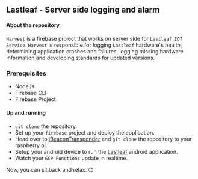 ## Lastleaf - Server side logging and alarm

#### About the repository
`Harvest` is a firebase project that works on server side for `Lastleaf IOT Service`. `Harvest` is responsible for logging `Lastleaf` hardware's health, determining application crashes and failures, logging missing hardware information and developing standards for updated versions. 

### Prerequisites
+ Node.js
+ Firebase CLI
+ Firebase Project

#### Up and running
 + `git clone` the repository.
 + Set up your `firebase` project and deploy the application.
 + Head over to [iBeaconTransponder](https://github.com/Biswajee/iBeaconTransponder) and `git clone` the repository to your raspberry pi.
 + Setup your android device to run the [Lastleaf](https://github.com/Biswajee/Lastleaf) android application. 
 + Watch your `GCP Functions` update in realtime.

 Now, you can sit back and relax. 😊

 